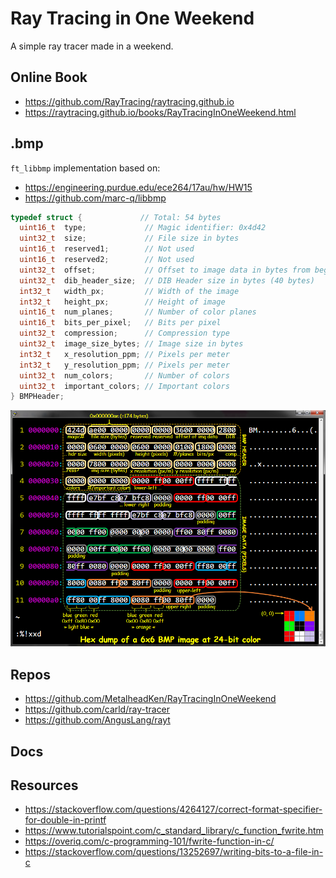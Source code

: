# Ray Tracing in One Weekend

A simple ray tracer made in a weekend.

## Online Book

- https://github.com/RayTracing/raytracing.github.io
- https://raytracing.github.io/books/RayTracingInOneWeekend.html

## .bmp

`ft_libbmp` implementation based on:

- https://engineering.purdue.edu/ece264/17au/hw/HW15
- https://github.com/marc-q/libbmp

```c
typedef struct {             // Total: 54 bytes
  uint16_t  type;             // Magic identifier: 0x4d42
  uint32_t  size;             // File size in bytes
  uint16_t  reserved1;        // Not used
  uint16_t  reserved2;        // Not used
  uint32_t  offset;           // Offset to image data in bytes from beginning of file (54 bytes)
  uint32_t  dib_header_size;  // DIB Header size in bytes (40 bytes)
  int32_t   width_px;         // Width of the image
  int32_t   height_px;        // Height of image
  uint16_t  num_planes;       // Number of color planes
  uint16_t  bits_per_pixel;   // Bits per pixel
  uint32_t  compression;      // Compression type
  uint32_t  image_size_bytes; // Image size in bytes
  int32_t   x_resolution_ppm; // Pixels per meter
  int32_t   y_resolution_ppm; // Pixels per meter
  uint32_t  num_colors;       // Number of colors
  uint32_t  important_colors; // Important colors
} BMPHeader;
```

<p align="center">
  <img src=".github/bitmap_hexdump.png" />
</p>

## Repos

- https://github.com/MetalheadKen/RayTracingInOneWeekend
- https://github.com/carld/ray-tracer
- https://github.com/AngusLang/rayt

## Docs

## Resources

- https://stackoverflow.com/questions/4264127/correct-format-specifier-for-double-in-printf
- https://www.tutorialspoint.com/c_standard_library/c_function_fwrite.htm
- https://overiq.com/c-programming-101/fwrite-function-in-c/
- https://stackoverflow.com/questions/13252697/writing-bits-to-a-file-in-c
